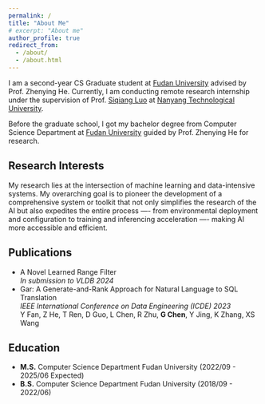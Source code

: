 ```yaml
---
permalink: /
title: "About Me"
# excerpt: "About me"
author_profile: true
redirect_from: 
  - /about/
  - /about.html
---
```


I am a second-year CS Graduate student at [Fudan University](https://www.fudan.edu.cn/) advised by Prof. Zhenying He. Currently, I am conducting remote research internship under the supervision of Prof. [Siqiang Luo](http://siqiangluo.com/) at [Nanyang Technological University](https://www.ntu.edu.sg/scse).

Before the graduate school, I got my bachelor degree from Computer Science Department at [Fudan University](https://www.fudan.edu.cn/) guided by Prof. Zhenying He for research.

## Research Interests

My research lies at the intersection of machine learning and data-intensive systems. My overarching goal is to pioneer the development of a comprehensive system or toolkit that not only simplifies the research of the AI but also expedites the entire process —- from environmental deployment and configuration to training and inferencing acceleration —- making AI more accessible and efficient.


<!-- Previously, my research focused on utilizing machine learning methods to enhance the ability of data-intensive systems. Now, I am looking forward to a research opportunity to build a system to support today's enormous AI models. -->

## Publications

<!-- 1. Oasis: An Optimal Disjoint Segmented Learned Range Filter</br> -->
- A Novel Learned Range Filter</br>
  *In submission to VLDB 2024*
- Gar: A Generate-and-Rank Approach for Natural Language to SQL Translation</br>
  *IEEE International Conference on Data Engineering (ICDE) 2023*</br>
  Y Fan, Z He, T Ren, D Guo, L Chen, R Zhu, **G Chen**, Y Jing, K Zhang, XS Wang


## Education

- **M.S.** Computer Science Department Fudan University (2022/09 - 2025/06 Expected)
- **B.S.** Computer Science Department Fudan University (2018/09 - 2022/06)